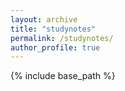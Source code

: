 ```yaml
---
layout: archive
title: "studynotes"
permalink: /studynotes/
author_profile: true
---
```


{% include base_path %}
